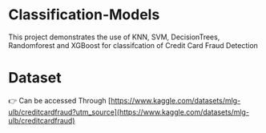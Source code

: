 # Classification-Models
This project demonstrates the use of KNN, SVM, DecisionTrees, Randomforest and XGBoost for classifcation of Credit Card Fraud Detection
# Dataset 
👉 Can be accessed Through [https://www.kaggle.com/datasets/mlg-ulb/creditcardfraud?utm_source](https://www.kaggle.com/datasets/mlg-ulb/creditcardfraud)
